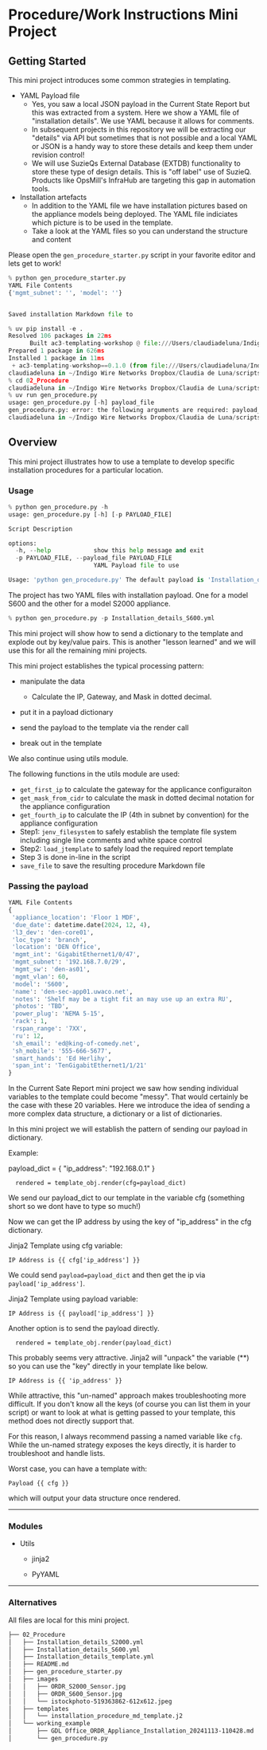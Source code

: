 # Procedure/Work Instructions Mini Project

## Getting Started

This mini project introduces some common strategies in templating.

- YAML Payload file 
  - Yes, you saw a local JSON payload in the Current State Report but this was extracted from a system.  Here we show a YAML file of "installation details".  We use YAML because it allows for comments.
  - In subsequent projects in this repository we will be extracting our "details" via API but sometimes that is not possible and a local YAML or JSON is a handy way to store these details and keep them under revision control!
  - We will use SuzieQs External Database (EXTDB) functionality to store these type of design details.  This is "off label" use of SuzieQ.  Products like OpsMill's InfraHub are targeting this gap in automation tools.
- Installation artefacts
  - In addition to the YAML file we have installation pictures based on the appliance models being deployed.  The YAML file indiciates which picture is to be used in the template.
  - Take a look at the YAML files so you can understand the structure and content

Please open the `gen_procedure_starter.py` script in your favorite editor and lets get to work!

```python
% python gen_procedure_starter.py 
YAML File Contents
{'mgmt_subnet': '', 'model': ''}


Saved installation Markdown file to 
```





```python
% uv pip install -e .
Resolved 106 packages in 22ms
      Built ac3-templating-workshop @ file:///Users/claudiadeluna/Indigo%20Wire%20Networks%20Dropbox/Claudia%20de%20Luna/scripts/python/2025/ac3_templating_workshop
Prepared 1 package in 626ms
Installed 1 package in 11ms
 + ac3-templating-workshop==0.1.0 (from file:///Users/claudiadeluna/Indigo%20Wire%20Networks%20Dropbox/Claudia%20de%20Luna/scripts/python/2025/ac3_templating_workshop)
claudiadeluna in ~/Indigo Wire Networks Dropbox/Claudia de Luna/scripts/python/2025/ac3_templating_workshop on main
% cd 02_Procedure 
claudiadeluna in ~/Indigo Wire Networks Dropbox/Claudia de Luna/scripts/python/2025/ac3_templating_workshop/02_Procedure on main
% uv run gen_procedure.py
usage: gen_procedure.py [-h] payload_file
gen_procedure.py: error: the following arguments are required: payload_file
claudiadeluna in ~/Indigo Wire Networks Dropbox/Claudia de Luna/scripts/python/2025/ac3_templating_workshop/02_Procedure on main

```



## Overview

This mini project illustrates how to use a template to develop specific installation procedures for a particular location.

### Usage

```python
% python gen_procedure.py -h                              
usage: gen_procedure.py [-h] [-p PAYLOAD_FILE]

Script Description

options:
  -h, --help            show this help message and exit
  -p PAYLOAD_FILE, --payload_file PAYLOAD_FILE
                        YAML Payload file to use

Usage: 'python gen_procedure.py' The default payload is 'Installation_details.yml'. To use another payload file use the -p option.


```

The project has two YAML files with installation payload.  One for a model S600 and the other for a model S2000 appliance.

```python
% python gen_procedure.py -p Installation_details_S600.yml
```

This mini project will show how to send a dictionary to the template and explode out by key/value pairs.
This is another "lesson learned" and we will use this for all the remaining mini projects.

This mini project establishes the typical processing pattern:

- manipulate the data 
  - Calculate the IP, Gateway, and Mask in dotted decimal.

- put it in a payload dictionary
- send the payload to the template via the render call
- break out in the template

We also continue using utils module.

The following functions in the utils module are used:

- `get_first_ip` to calculate the gateway for the applicance configuraiton
- `get_mask_from_cidr` to calculate the mask in dotted decimal notation for the appliance configuration
- `get_fourth_ip` to calculate the IP (4th in subnet by convention) for the appliance configuration
- Step1: `jenv_filesystem` to safely establish the template file system including single line comments and white space control
- Step2: `load_jtemplate` to safely load the required report template
- Step 3 is done in-line in the script
- `save_file` to save the resulting procedure Markdown file

### Passing the payload

```python
YAML File Contents
{
 'appliance_location': 'Floor 1 MDF',
 'due_date': datetime.date(2024, 12, 4),
 'l3_dev': 'den-core01',
 'loc_type': 'branch',
 'location': 'DEN Office',
 'mgmt_int': 'GigabitEthernet1/0/47',
 'mgmt_subnet': '192.168.7.0/29',
 'mgmt_sw': 'den-as01',
 'mgmt_vlan': 60,
 'model': 'S600',
 'name': 'den-sec-app01.uwaco.net',
 'notes': 'Shelf may be a tight fit an may use up an extra RU',
 'photos': 'TBD',
 'power_plug': 'NEMA 5-15',
 'rack': 1,
 'rspan_range': '7XX',
 'ru': 12,
 'sh_email': 'ed@king-of-comedy.net',
 'sh_mobile': '555-666-5677',
 'smart_hands': 'Ed Herlihy',
 'span_int': 'TenGigabitEthernet1/1/21'
}

```



In the Current Sate Report mini project we saw how sending individual variables to the template could become "messy".  That would certainly be the case with these 20 variables.  Here we introduce the idea of sending a more complex data structure, a dictionary or a list of dictionaries.

In this mini project we will establish the pattern of sending our payload in dictionary.

Example:

payload_dict = {
  "ip_address": "192.168.0.1"
}


```
  rendered = template_obj.render(cfg=payload_dict)
```

We send our payload_dict to our template in the variable cfg (something short so we dont have to type so much!)

Now we can get the IP address by using the key of "ip_address" in the cfg dictionary.

Jinja2 Template using cfg variable:

```
IP Address is {{ cfg['ip_address'] }}
```

We could send `payload=payload_dict` and then get the ip via `payload['ip_address']`.

Jinja2 Template using payload variable:

```
IP Address is {{ payload['ip_address'] }}
```

Another option is to send the payload directly. 

```
  rendered = template_obj.render(payload_dict)
```

This probably seems very attractive.  Jinja2 will "unpack" the variable (**) so you can use the "key" directly in your template like below.

```
IP Address is {{ 'ip_address' }}
```

While attractive, this "un-named" approach makes troubleshooting more difficult.  If you don't know all the keys (of course you can list them in your script) or want to look at what is getting passed to your template, this method does not directly support that.

For this reason, I always recommend passing a named variable like `cfg`.   While the un-named strategy exposes the keys directly, it is harder to troubleshoot and handle lists.

Worst case, you can have a template with:

```
Payload {{ cfg }}
```

which will output your data structure once rendered.



---
### Modules 

- Utils

  - jinja2

  - PyYAML

---

### Alternatives

All files are local for this mini project.



```bash
├── 02_Procedure
│   ├── Installation_details_S2000.yml
│   ├── Installation_details_S600.yml
│   ├── Installation_details_template.yml
│   ├── README.md
│   ├── gen_procedure_starter.py
│   ├── images
│   │   ├── ORDR_S2000_Sensor.jpg
│   │   ├── ORDR_S600_Sensor.jpg
│   │   └── istockphoto-519363862-612x612.jpeg
│   ├── templates
│   │   └── installation_procedure_md_template.j2
│   └── working_example
│       ├── GDL Office_ORDR_Appliance_Installation_20241113-110428.md
│       └── gen_procedure.py
```

